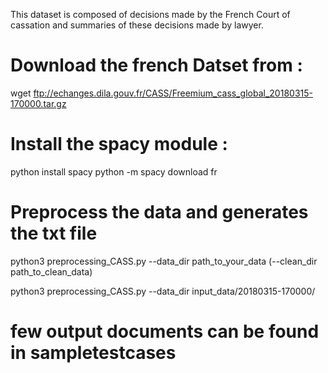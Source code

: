 This dataset is composed of decisions made by the French Court of cassation and summaries of these decisions made by lawyer.

# Download the french Datset from :
wget ftp://echanges.dila.gouv.fr/CASS/Freemium_cass_global_20180315-170000.tar.gz


# Install the spacy module :

python install spacy
python -m spacy download fr

# Preprocess the data and generates the txt file 

python3 preprocessing_CASS.py --data_dir path_to_your_data (--clean_dir path_to_clean_data)

python3 preprocessing_CASS.py --data_dir input_data/20180315-170000/

# few output documents can be found in sampletestcases

